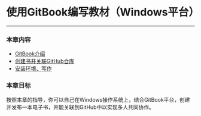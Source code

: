 # 使用GitBook编写教材（Windows平台）
---

### 本章内容

* [GitBook介绍](gitbook.md)
* [创建书并关联GitHub仓库](signup.md)
* [安装环境、写作](write.md)

### 本章目标
按照本章的指导，你可以自己在Windows操作系统上，结合GitBook平台，创建并发布一本电子书，并能关联到GitHub中以实现多人共同协作。
